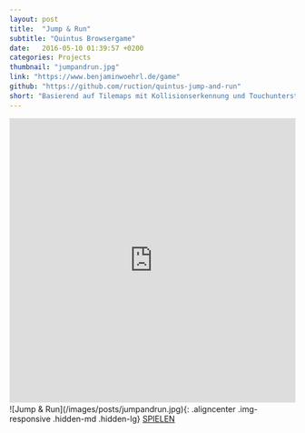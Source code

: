 ```yaml
---
layout: post
title:  "Jump & Run"
subtitle: "Quintus Browsergame"
date:   2016-05-10 01:39:57 +0200
categories: Projects
thumbnail: "jumpandrun.jpg"
link: "https://www.benjaminwoehrl.de/game"
github: "https://github.com/ruction/quintus-jump-and-run"
short: "Basierend auf Tilemaps mit Kollisionserkennung und Touchunterstützung."
---
```


<iframe class="hidden-xs hidden-sm" src="https://www.benjaminwoehrl.de/game" name="benjaminwoehrl-game" width="100%" height="500" frameborder="0">
	Ihr Browser kann leider keine eingebetteten Frames anzeigen:
	Sie können die eingebettete Seite über den folgenden Verweis
	aufrufen: <a href="https://www.benjaminwoehrl.de/game">GAME</a>&nbsp;
	&nbsp;
</iframe>
![Jump & Run](/images/posts/jumpandrun.jpg){: .aligncenter .img-responsive .hidden-md .hidden-lg}
<a class="hidden-md hidden-lg" href='https://www.benjaminwoehrl.de/game'>SPIELEN</a>
